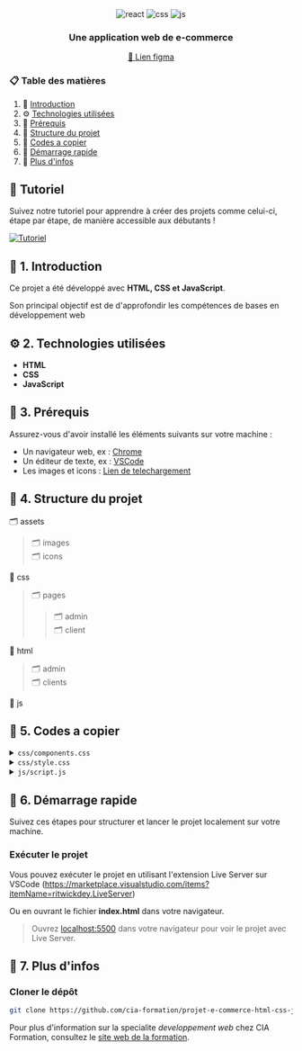 <div align="center">
  <div align="center">
    <img src="https://img.shields.io/badge/-html-black?style=for-the-badge&logoColor=white&logo=html5&color=orange" alt="react" />
    <img src="https://img.shields.io/badge/-css-black?style=for-the-badge&logoColor=white&logo=css3&color=blue" alt="css" />
    <img src="https://img.shields.io/badge/-javascript-black?style=for-the-badge&logoColor=white&logo=javascript&color=yellow" alt="js" />
  </div>
  <h3 align="center">Une application web de e-commerce</h3>
  <a align="center" href='https://www.figma.com/design/1adKZcdECK6WTJUvoiT7bj/Product-e-commerce-web-app?node-id=0-1&p=f&t=lZRQ3M6XpICjCiny-0' target='_blank'>🎨 Lien figma</a>
</div>

### 📋 Table des matières

1. 🤖 [Introduction](#introduction)
2. ⚙️ [Technologies utilisées](#tech-stack)
3. 📜 [Prérequis](#prerequisites)
4. 📂 [Structure du projet](#structure)
5. 📝 [Codes a copier](#snippets)
6. 🤸 [Démarrage rapide](#quick-start)
7. 🚀 [Plus d'infos](#more)

## 🚨 Tutoriel

Suivez notre tutoriel pour apprendre à créer des projets comme celui-ci, étape par étape, de manière accessible aux débutants !

[![Tutoriel](https://github.com/sujatagunale/EasyRead/assets/151519281/1736fca5-a031-4854-8c09-bc110e3bc16d)](#)

## <a name="introduction" id="introduction">🤖 1. Introduction  </a>

Ce projet a été développé avec **HTML, CSS et JavaScript**.  

Son principal objectif est de d'approfondir les compétences de bases en développement web

## <a name="tech-stack" id="tech-stack">⚙️ 2. Technologies utilisées</a>

- **HTML**
- **CSS**
- **JavaScript**

## <a name="prerequisites" id="prerequisites">📜 3. Prérequis</a>

Assurez-vous d'avoir installé les éléments suivants sur votre machine :

- Un navigateur web, ex : <a href="https://www.google.com/intl/fr/chrome/" target="_blank" rel="noopener noreferrer">Chrome</a>
- Un éditeur de texte, ex : <a href="https://code.visualstudio.com/" target="_blank" rel="noopener noreferrer">VSCode</a> 
- Les images et icons : <a href="https://drive.google.com/file/d/1jQ05AIsFan21ZTsUVp_1bnfLYBRH_i6S/view?usp=drive_link" target="_blank" rel="noopener noreferrer">Lien de telechargement</a> 

## <a name="structure" id="structure">📂 4. Structure du projet</a>

🗂️ assets
> 🗂️ images <br>
> 🗂️ icons

📁 css
> 🗂️ pages <br>
>> 🗂️ admin <br>
>> 🗂️ client 

📁 html
> 🗂️ admin <br>
> 🗂️ clients

📁 js

## <a name="snippets" id="snippets">📝 5. Codes a copier</a>

<details>
<summary><code>css/components.css</code></summary>

```css
/* Heading */
.heading {
    display: grid;
    grid-template-columns: 0.65fr 20fr;
    gap: 10px;
    margin: 10px 0;
}

.heading span {
    background-color: #F8D442;
}

.heading h1 {
    font-weight: 700;
    font-size: 32px;
    line-height: 39.01px;
}

/*Input Text*/
/*OUTLINED LABEL INPUT TEXT (DEFAULT)*/

.input-text {
    display: flex;
    flex-direction: column;
    margin-bottom: 1rem;
    width: 100%;
}

.input-text label {
    font-weight: 500;
    font-size: 14px;
    line-height: 17.07px;
    margin-bottom: 0.5rem;
    text-align: left;
    color: #6C6C6C;
}

.input-text:focus-within label {
    color: #FEAF00;
}

.input-text input,
.input-text textarea {
    border: 1px solid #E5E5E5;
    background-color: #FFFFFF;
    border-radius: 4px;
    font-weight: 400;
    font-size: 12px;
    line-height: 14.63px;
    padding: 15px;
    color: black;
}

.input-text input::placeholder,
.input-text textarea::placeholder {
    color: #CDCDCD;
}

.input-text input:focus,
.input-text textarea:focus {
    outline: none;
    border: 1px solid #FEAF00;
}

/*INLINED LABEL INPUT TEXT*/

.input-text-inlined {
    background-color: #F3F3F3;
    border-radius: 8px;
    position: relative;
    width: 100%;
}

.input-text-inlined label {
    position: absolute;
    left: 25px;
    top: 10px;
    font-weight: 600;
    font-size: 12px;
    line-height: 14.63px;
    color: #ACACAC;

}

.input-text-inlined input {
    padding: 0;
    background-color: inherit;
    border: none;
    width: calc(100% - 50px);
    height: 100%;
    padding: 25px;
    color: #000000;
    width: 100%;
}

.input-text-inlined input::placeholder {
    color: #000000;
}

/*Button*/
.button {
    width: 100%;
    background-color: #FEAF00;
    font-weight: 400;
    font-size: 14px;
    line-height: 17.07px;
    color: white;
    text-transform: uppercase;
    border-radius: 4px;
    padding: 15px 30px;
    border: none;
    cursor: pointer;
    transition: all 0.3s ease-in-out;
    margin: 5px 0;
}

.button:hover {
    transform: scale(1.05);
}

.button-rounded {
    border-radius: 50px;
    box-shadow: 0px 1px 2px 0px #1018280D;
    text-transform: none;
    font-family: Inter;
    font-weight: 600;
    font-size: 16px;
    line-height: 19.36px;
    transition: all 0.3s ease-in-out;
    display: flex;
    align-items: center;
    justify-content: center;
    gap: 10px;
}

/*Typography */
.typography {
    font-family: Inter;
    font-weight: 400;
    font-size: 16px;
    line-height: 100%;
    color: #667085;
    text-align: center;
    /* width: 300px;*/
    display: flex;
    align-items: center;
    justify-content: flex-start;
    gap: 10px;
}

/*Sidebar*/
.sidebar {
    position: fixed;
    top: 0;
    left: 0;
    height: 100vh;
    width: 350px;
    background-color: #F2EAE1;
    display: flex;
    flex-direction: column;
    justify-content: space-between;
    align-items: center;
    padding: 20px;
    overflow: auto;
}
@media screen and (max-width: 1400px) {
    .sidebar {
        width: 300px;
    }
}

.sidebar aside {
    display: flex;
    flex-direction: column;
    justify-content: center;
    align-items: center;
    gap: 40px;
    margin-bottom: 100px;
}

.sidebar aside .profile {
    display: grid;
    gap: 10px;
    justify-items: center;
    align-items: center;
}

.sidebar aside .profile img {
    border-radius: 50%;
}

/*Icon Link*/
.icon-link {
    display: flex;
    align-items: center;
    justify-content: flex-start;
    padding: 15px 30px;
    gap: 10px;
    text-decoration: none;
    width: 100%;
    border-radius: 4px;
    transition: all 0.2s ease-in-out;
}

.icon-link:hover {
    background-color: #feae0055;
    transform: scale(1.025);
}

.icon-link span {
    font-weight: 500;
    font-size: 14px;
    line-height: 17.07px;
    color: black;
}

/*ACTIVE LINK*/
.active-icon-link {
    background-color: #FEAF00;
}

.active-icon-link span {
    font-weight: 700;
}

/*REVERSE ALTERNATIVE*/
.reversed-icon-link {
    flex-direction: row-reverse;
    align-items: center;
    justify-content: center;
}

/*Toolbar*/
.toolbar {
    display: flex;
    align-items: center;
    justify-content: space-between;
    padding: 0 30px;
    width: 100%;
    height: 70px;
    background-color: white;
}

/*Action heading*/
.action-heading {
    display: flex;
    align-items: center;
    justify-content: space-between;
    width: 100%;
    border-bottom: 1px solid #E5E5E5;
    padding: 10px 0;
}

.action-heading .action {
    display: flex;
    align-items: center;
    gap: 30px;
}

/*Action icon*/
.action-icon {
    cursor: pointer;
    transition: all 0.2s ease-in-out;
    width: 24px;
    height: 24px;
}

.action-icon:hover {
    transform: scale(1.1);
}

/*Modal*/
.modal {
    position: fixed;
    top: 0;
    left: 0;
    height: 100vh;
    width: 100vw;
    background: #00000080;
    display: none;
    justify-content: center;
    align-items: center;
    z-index: 10;
}

.modal .content {
    background-color: white;
    border-radius: 8px;
    padding: 30px;
    width: 500px;
    display: grid;
    gap: 20px;
}

/*Hero*/
.hero {
    height: 287px;
    width: 100%;
    display: flex;
    justify-content: space-between;
    align-items: center;
    border-radius: 18px;
    background: linear-gradient(75.04deg, #F4E8F3 0%, #F3EFF6 52.07%, #EEE0F9 102.02%);
    padding: 0 50px;
}

.hero .action {
    display: flex;
    flex-direction: column;
    justify-content: center;
    align-items: flex-start;
    gap: 15px;
    width: 50%;
}

.hero .image {
    height: 100%;
    width: auto;
    display: flex;
}

.hero .image img {
    width: 100%;
    height: 115%;
    margin-top: -14.5%;
}

/*Select*/
.select {
    display: flex;
    align-items: center;
    justify-content: center;
    gap: 10px;
    background-color: #EBEDEC;
    padding: 7px 14px;
    border-radius: 28px;
    cursor: pointer;
    transition: all 0.3s ease-in-out;
    width: auto;
}

.select:hover {
    background-color: #E4E7E2;
}

.select p {
    width: auto;
}

/*Product*/
.product {
    border: 1.54px solid #F7F5F7;
    border-radius: 18.48px;
    overflow: hidden;
}

.product .image {
    background-color: #F7F5F7;
    position: relative;
    padding: 20px 40px;
}

.product .image img:nth-child(1) {
    width: 100%;
    height: 100%;
}

.product .image img:nth-child(2) {
    position: absolute;
    top: 10px;
    right: 10px;
    transition: all 0.3s ease-in-out;
    cursor: pointer;
}

.product .image img:nth-child(2):hover {
    scale: 1.1;
}

.product .info {
    background-color: white;
    position: relative;
    padding: 15px;
    display: flex;
    flex-direction: column;
    align-items: flex-start;
    gap: 10px;
}

.product .info .stats {
    width: 100%;
    display: flex;
    justify-content: space-between;
    align-items: center;
}

/*Stars*/
.stars {
    display: flex;
    align-items: center;
    justify-content: center;
    gap: 5px;
    width: auto;
}

.stars div {
    display: flex;
    align-items: center;
    justify-content: center;
}

/*Pagination*/
.pagination {
    display: flex;
    justify-content: center;
    align-items: center;
    gap: 10px;
    margin-top: 20px;
    height: 100%;
}

.pagination span {
    font-family: Inter;
    font-weight: 500;
    font-size: 14px;
    line-height: 100%;
    color: #1D364D;
    border: 1px solid #F3F3F3;
    padding: 17.5px 20px;
    background-color: white;
}

.pagination span.active {
    font-weight: 600;
    background: linear-gradient(75.04deg, #F4E8F3 0%, #F3EFF6 52.07%, #EEE0F9 102.02%);
}

/*Cart*/
.cart {
    position: relative;
}

.cart .icon {
    height: 100%;
    width: 100%;
}

.cart span {
    position: absolute;
    top: -15px;
    right: -5px;
    background-color: #1D364D;
    border: 1.5px solid #FFFFFF;
    border-radius: 50%;
    color: white;
    padding: 5px 10px;
    font-size: 12px;
    font-weight: 500;
}

/*Notification*/
.notification {
    position: relative;
}

.notification .icon {
    height: 100%;
    width: 100%;
}

.notification span {
    position: absolute;
    top: 2.5px;
    right: 2.5px;
    background-color: #D75951;
    border-radius: 50%;
    height: 10px;
    width: 10px;
    animation: ping-animation 1.5s infinite;
}

@keyframes ping-animation {
    0% {
        transform: scale(1);
        opacity: 1;
    }

    50% {
        transform: scale(1.5);
        opacity: 0.8;
    }

    100% {
        transform: scale(1);
        opacity: 0;
    }
}

/*User*/
.user {
    display: flex;
    align-items: center;
    justify-content: center;
    gap: 15px;
}

.user div {
    display: flex;
    flex-direction: column;
    gap: 5px;
    align-items: flex-start;
    justify-content: center;
}

.toggle-bar {
    display: flex;
    align-items: center;
    justify-content: flex-start;
    border-bottom: 4px solid #EAECF0;
}

.toggle-bar p {
    padding: 20px;
    cursor: pointer;
}

.toggle-bar p.active {
    font-weight: 600;
    color: #164C96;
    border-bottom: 4px solid #164C96;
    margin-bottom: -4px;
}

/*Breadcrumb*/
.breadcrumb {
    background-color: #EDF0F8;
    padding: 8px 12px;
    display: flex;
    align-items: center;
    gap: 14px;
    width: auto;
    height: auto;
    border-radius: 8px;
}

.breadcrumb .active {
    font-weight: 600;
    color: #3A4980;
}

/*Tag*/
.tag {
    display: flex;
    align-items: center;
    justify-content: center;
    gap: 7px;
    padding: 7px 10px;
    border-radius: 27px;
}

.tag span {
    font-family: Inter;
    font-weight: 600;
    font-size: 14px;
    line-height: 100%;
}

/*Divider*/
.divider {
    border: 1px solid #E4E4E4;
    width: 100%;
}

/*Radio text*/
.radio {
    display: flex;
    align-items: center;
    background-color: #F3F3F3;
    border-radius: 8px;
    gap: 8px;
    padding: 5px 10px;
    width: auto;
}

.radio.active {
    background-color: #EDF0F8;
}

.radio.active .typography {
    color: #3A4980;

}

.radio input[type="radio"] {
    appearance: none;
    -webkit-appearance: none;
    -moz-appearance: none;

    border: 1px solid #726C6C;
    background: transparent;
    width: 16px;
    height: 16px;
    border-radius: 50%;
}

.radio input[type="radio"]:checked {
    appearance: none;
    -webkit-appearance: none;
    -moz-appearance: none;

    border: 1px solid #EDF0F8;
    outline: 1px solid #3A4980;
    background: #3A4980;
    width: 15px;
    height: 15px;
    border-radius: 50%;
}

/*Radio color*/

.color-radio {
    display: flex;
    align-items: center;
    background-color: #ECDECC;
    border-radius: 50%;
    width: 64px;
    height: 64px;
    position: relative;
}

.color-radio.active {
    background-color: #EDF0F8;
}

.color-radio img{
    position: absolute;
    top: 50%;
    left: 50%;
    transform: translate(-50%, -50%);
}
.color-radio.active .typography {
    color: #3A4980;

}

.color-radio input[type="radio"] {
    appearance: none;
    -webkit-appearance: none;
    -moz-appearance: none;

    border: none;
    background: transparent;
    width: 100%;
    height: 100%;
    border-radius: 50%;
    cursor: pointer;
}

.color-radio input[type="radio"]:checked {
    appearance: none;
    -webkit-appearance: none;
    -moz-appearance: none;

    outline: 3px solid #ECDECC;
    border: 5px solid white;
    width: 100%;
    height: 100%;
    background: #ECDECC;
    border-radius: 50%;
}

/*Quantity input*/
.quantity-input {
    display: flex;
    align-items: center;
    justify-content: center;
    gap: 10px;
    border-radius: 29.5px;
    background: #F3F3F3;
    padding: 0 50px;
    width: auto;
}

.quantity-input input {
    appearance: none;
    -webkit-appearance: none;
    -moz-appearance: none;

    background: inherit;
    border: none;
    padding: 10px;
    color: #3A4980;
    max-width: 75px;
    font-weight: 700;
    font-size: 22px;
    line-height: 100%;

}

.quantity-input span {
    font-weight: 700;
    font-size: 18px;
    line-height: 100%;
    cursor: pointer;
    padding: 10px;
    transition: all 0.3s ease-in-out;
}

/*Header*/
header {
    display: flex;
    gap: 50px;
    align-items: center;
    padding: 20px 80px;
    height: 100px;
    border-bottom: 1px solid #EDEDED;
}

header .logo p {
    font-weight: 800;
    font-style: italic;
    font-size: 32.8px;
    line-height: 100%;
    color: #0D3356;
}

header .links {
    display: flex;
    gap: 20px;
    align-items: center;
    justify-content: flex-start;
    flex: 1;
}

header .links a {
    font-weight: 500;
    font-size: 16px;
    line-height: 100%;
    color: #1D364D;
}

header .user-info {
    display: flex;
    gap: 15px;
}

/*Footer*/
footer {
    background: linear-gradient(75.04deg, #F4E8F3 0%, #F3EFF6 52.07%, #EEE0F9 102.02%);
    display: flex;
    justify-content: center;
    align-items: center;
    height: 450px;
}

```

</details>

<details>
<summary><code>css/style.css</code></summary>

```css
:root {
  font-family: "Montserrat", sans-serif;
  ;
  line-height: 1.5;
  font-weight: 400;

  color-scheme: light dark;
  color: black;
  background-color: #F8F8F8;

  font-synthesis: none;
  text-rendering: optimizeLegibility;
  -webkit-font-smoothing: antialiased;
  -moz-osx-font-smoothing: grayscale;
}

/* Reset and base styles */
* {
  margin: 0;
  padding: 0;
  box-sizing: border-box;
}

body {
  margin: 0;
  display: flex;
  place-items: center;
  min-width: 320px;
  width: 100%;
  min-height: 100vh;
  font-family: 'Inter', sans-serif;


  /* Track (background) */
  

}
* {
  scrollbar-width: thin;              /* "auto" or "thin" */
  scrollbar-color: #ffffff #FEAF00;      /* thumb color and track color */
}

a {
  text-decoration: none;
}
```

</details>

<details>
<summary><code>js/script.js</code></summary>

```js
// Select the modal and toggle icon elements
const modal = document.querySelector('.modal');
const closeIcon = document.querySelector('.modal .action-icon'); // Close icon inside the modal

// Function to show the modal
function openModal() {
    modal.style.display = 'flex';
}

// Function to hide the modal
function closeModal() {
    modal.style.display = 'none';
}


// Login function
function login() {
    // Get the email and password values from the form
    const email = document.querySelector('.signin-form input[type="email"]').value;
    const password = document.querySelector('.signin-form input[type="password"]').value;

    if (email === 'admin@email' && password === 'admin') {
        window.location.href='../html/admin/liste-produits.html'
    } else {
        window.location.href='../html/client/liste-produits.html'
    }
}
```

</details>

## <a name="#quick-start" id="#quick-start">🤸 6.  Démarrage rapide</a>

Suivez ces étapes pour structurer et lancer le projet localement sur votre machine.

### **Exécuter le projet**

Vous pouvez exécuter le projet en utilisant l'extension Live Server sur VSCode (<https://marketplace.visualstudio.com/items?itemName=ritwickdey.LiveServer>)

Ou en ouvrant le fichier **index.html** dans votre navigateur.

> Ouvrez [localhost:5500](http://localhost:5500) dans votre navigateur pour voir le projet avec Live Server.

## <a name="#more" id="#more">🚀 7. Plus d'infos</a>

### **Cloner le dépôt**

```bash
git clone https://github.com/cia-formation/projet-e-commerce-html-css-js.git
```

Pour plus d'information sur la specialite *developpement web* chez CIA Formation, consultez le [site web de la formation](https://cia-formation.com/formations/formation-dqp/dqp-developpement-d-applications-web).
